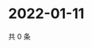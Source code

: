 # 2022-01-11

共 0 条

<!-- BEGIN WEIBO -->
<!-- 最后更新时间 Tue Jan 11 2022 04:11:13 GMT+0800 (China Standard Time) -->

<!-- END WEIBO -->
